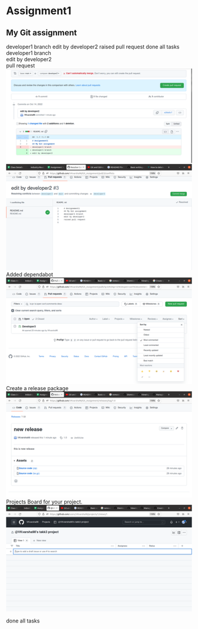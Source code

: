 # Assignment1
## My Git assignment
developer1 branch
edit by developer2 
raised pull request
done all tasks
developer1 branch<br>
edit by developer2 <br>
pull request<br>
![create pull request](https://github.com/VKvarsha98/Git_Assignment/blob/main/task3/pull%20request.png)
![merge pull request](https://github.com/VKvarsha98/Git_Assignment/blob/main/task3/commitmerge.png)
Added dependabot<br>
![dependa bot](https://github.com/VKvarsha98/Git_Assignment/blob/main/task3/dependabot.png)
Create a release package<br>
![release package](https://github.com/VKvarsha98/Git_Assignment/blob/main/task3/newrelease.png)
Projects Board for your project.
![project board](https://github.com/VKvarsha98/Git_Assignment/blob/main/task3/project.png)

done all tasks
